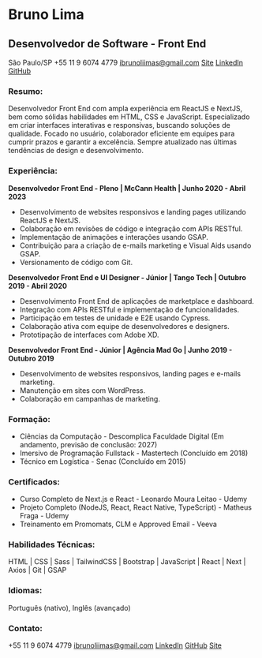 # Bruno Lima
## Desenvolvedor de Software - Front End
São Paulo/SP
+55 11 9 6074 4779
ibrunoliimas@gmail.com
[Site](https://brunolima.dev.br)
[LinkedIn](https://www.linkedin.com/in/brunoliimas)
[GitHub](https://github.com/brunoliimas)

### Resumo:
Desenvolvedor Front End com ampla experiência em ReactJS e NextJS, bem como sólidas habilidades em HTML, CSS e JavaScript. Especializado em criar interfaces interativas e responsivas, buscando soluções de qualidade. Focado no usuário, colaborador eficiente em equipes para cumprir prazos e garantir a excelência. Sempre atualizado nas últimas tendências de design e desenvolvimento.

### Experiência:

**Desenvolvedor Front End - Pleno | McCann Health | Junho 2020 - Abril 2023**
- Desenvolvimento de websites responsivos e landing pages utilizando ReactJS e NextJS.
- Colaboração em revisões de código e integração com APIs RESTful.
- Implementação de animações e interações usando GSAP.
- Contribuição para a criação de e-mails marketing e Visual Aids usando GSAP.
- Versionamento de código com Git.

**Desenvolvedor Front End e UI Designer - Júnior | Tango Tech | Outubro 2019 - Abril 2020**
- Desenvolvimento Front End de aplicações de marketplace e dashboard.
- Integração com APIs RESTful e implementação de funcionalidades.
- Participação em testes de unidade e E2E usando Cypress.
- Colaboração ativa com equipe de desenvolvedores e designers.
- Prototipação de interfaces com Adobe XD.

**Desenvolvedor Front End - Júnior | Agência Mad Go | Junho 2019 - Outubro 2019**
- Desenvolvimento de websites responsivos, landing pages e e-mails marketing.
- Manutenção em sites com WordPress.
- Colaboração em campanhas de marketing.

### Formação:
- Ciências da Computação - Descomplica Faculdade Digital (Em andamento, previsão de conclusão: 2027)
- Imersivo de Programação Fullstack - Mastertech (Concluído em 2018)
- Técnico em Logística - Senac (Concluído em 2015)

### Certificados:
- Curso Completo de Next.js e React - Leonardo Moura Leitao - Udemy
- Projeto Completo (NodeJS, React, React Native, TypeScript) - Matheus Fraga - Udemy
- Treinamento em Promomats, CLM e Approved Email - Veeva

### Habilidades Técnicas:
HTML | CSS | Sass | TailwindCSS | Bootstrap | JavaScript | React | Next | Axios | Git | GSAP

### Idiomas:
Português (nativo), Inglês (avançado)

### Contato:
+55 11 9 6074 4779
ibrunoliimas@gmail.com
[LinkedIn](https://www.linkedin.com/in/brunoliimas)
[GitHub](https://github.com/brunoliimas)
[Site](https://brunolima.dev.br)
